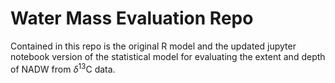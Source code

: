# Water Mass Evaluation Repo

Contained in this repo is the original R model and the updated jupyter notebook version of the statistical model for evaluating the extent and depth of NADW from $\delta^{13}$C data.